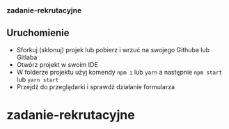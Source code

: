 ### zadanie-rekrutacyjne

## Uruchomienie

- Sforkuj (sklonuj) projek lub pobierz i wrzuć na swojego Githuba lub Gitlaba
- Otwórz projekt w swoim IDE
- W folderze projektu użyj komendy `npm i` lub `yarn` a następnie `npm start` lub `yarn start`
- Przejdź do przeglądarki i sprawdź działanie formularza

# zadanie-rekrutacyjne
